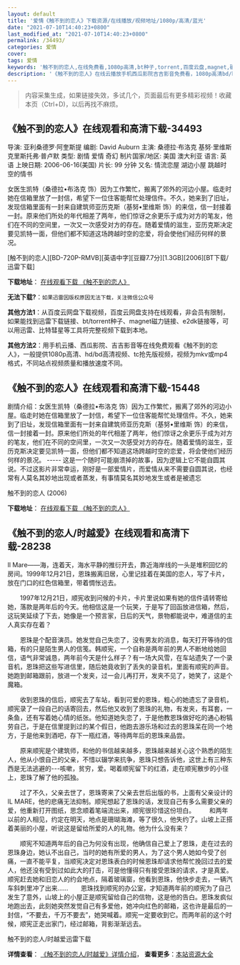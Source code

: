 ```yaml
---
layout: default
title: '爱情《触不到的恋人》下载资源/在线播放/视频地址/1080p/高清/蓝光'
date: "2021-07-10T14:40:23+0800"
last_modified_at: "2021-07-10T14:40:23+0800"
permalink: /34493/
categories: 爱情
cover:
tags: 爱情
keywords: '触不到的恋人,在线免费看,1080p高清,bt种子,torrent,百度云盘,magnet,磁力链,迅雷下载资源'
description: '《触不到的恋人》在线云播放手机西瓜影院吉吉影音免费看，1080p高清bd/hd未删减完整版和tc抢先枪版，mkv/mp4格式，附带bt/torrent种子、magnet/磁力链、百度云盘、网盘资源迅雷下载链接'
---
```


>内容采集生成，如果链接失效，多试几个，页面最后有更多精彩视频！收藏本页（Ctrl+D)，以后再找不麻烦。


## 《触不到的恋人》在线观看和高清下载-34493

导演: 亚利桑德罗·阿奎斯提 编剧: David Auburn 主演: 桑德拉·布洛克 基努·里维斯 克里斯托弗·普卢默 类型: 剧情 爱情 奇幻 制片国家/地区: 美国 澳大利亚 语言: 英语 上映日期: 2006-06-16(美国) 片长: 99 分钟 又名: 情流恋屋 湖边小屋 跳越时空的情书

女医生凯特（桑德拉•布洛克 饰）因为工作繁忙，搬离了郊外的河边小屋。临走时她在信箱里放了一封信，希望下一位住客能帮忙处理信件。不久，她来到了旧址，发现信箱里面有一封来自建筑师亚历克斯（基努•里维斯 饰）的来信，信一封接着一封。原来他们所处的年代相差了两年，他们惊讶之余更乐于成为对方的笔友，他们在不同的空间里，一次又一次感受对方的存在。随着爱情的滋生，亚历克斯决定要见凯特一面，但他们都不知道这场跨越时空的恋爱，将会使他们经历何样的景况。


[触不到的恋人][BD-720P-RMVB][英语中字][豆瓣7.7分][1.3GB][2006][BT下载/迅雷下载]

**下载地址**： [在线观看下载 《触不到的恋人》](https://www.btdx8.com/torrent/the_lake_house_2006.html) 


**无法下载?**：`如果迅雷因版权原因无法下载，关注微信公众号 `

**其他方法1**：从百度云网盘下载视频，百度云网盘支持在线观看，非会员有限制，如果能找到迅雷下载链接、bt/torrent种子、magnet磁力链接、e2dk链接等，可以用迅雷、比特彗星等工具将完整视频下载到本地。

**其他方法2**：用手机云播、西瓜影院、吉吉影音等在线免费观看《触不到的恋人》，一般提供1080p高清、hd/bd高清视频、tc抢先版视频，视频为mkv或mp4格式，不同站点视频质量和播放速度不同。


## 《触不到的恋人》在线观看和高清下载-15448

剧情介绍：女医生凯特（桑德拉•布洛克 饰）因为工作繁忙，搬离了郊外的河边小屋。临走时她在信箱里放了一封信，希望下一位住客能帮忙处理信件。不久，她来到了旧址，发现信箱里面有一封来自建筑师亚历克斯（基努•里维斯 饰）的来信，信一封接着一封。原来他们所处的年代相差了两年，他们惊讶之余更乐于成为对方的笔友，他们在不同的空间里，一次又一次感受对方的存在。随着爱情的滋生，亚历克斯决定要见凯特一面，但他们都不知道这场跨越时空的恋爱，将会使他们经历何样的景况。 ----- 这是一个随时可能崩溃掉的故事，因为逻辑上它不能自圆其说。不过这影片非常幸运，刚好是一部爱情片，而爱情从来不需要自圆其说，也经常有人莫名其妙地出现或者蒸发，有事情莫名其妙地发生或者是被遗忘


触不到的恋人 (2006)

**下载地址**： [在线观看下载 《触不到的恋人》](https://www.btbtdy.me/btdy/dy4602.html) 


## 《触不到的恋人/时越爱》在线观看和高清下载-28238

Il Mare——海，连着天，海水平静的推衍开去，靠近海岸线的一头是堆积回忆的房间。1999年12月21日，恩珠搬离旧居，心里记挂着在美国的恋人，写了卡片，放在门口的红色信箱里，带着惆怅远去。</p>　　1997年12月21日，顺宪收到问候的卡片，卡片里说如果有她的信件请转寄给她，落款是两年后的今天。他相信这是一个玩笑，于是写了回函放进信箱，然后，这玩笑延续了下去，她像是一个预言家，日后的天气，景物都能说中，难道信的主人真实存在着？</p>　　恩珠是个配音演员。她发觉自己失恋了，没有男友的消息，每天打开等待的信箱，有的只是陌生男人的信笺。韩顺宪，一个自称是两年前的男人不断地给她回信，语气非常诚恳，两年前今天是什么样子？有一场大风雪，在车站遗失了一个录音机，恩珠把这些写进信里，随后她竟收到了丢失的录音机，里面有顺宪的声音。她跑到邮箱跟前，放进一个发夹，过一会儿再打开，发夹不见了，她笑了，这是个魔箱。</p>　　收到恩珠的信后，顺宪去了车站，看到可爱的恩珠，粗心的她遗忘了录音机，顺宪录了一段自己的话寄回去，然后他又收到了恩珠的礼物，有发夹，有耳套，一条鱼，还有写着她心情的纸张。他知道她失恋了，于是他教恩珠做好吃的通心粉犒劳自己，于是在信里提到过的某个假日，他跑去游乐场和过去的恩珠呆在同一个地方，于是他来到酒吧，存下一瓶红酒，等待两年后的恩珠来品尝。</p>　　原来顺宪是个建筑师，和他的书信越来越多，恩珠越来越关心这个熟悉的陌生人，他从小恨自己的父亲，不惜以辍学来抗争，恩珠只想告诉他，这世上有三种东西是无法逃避的---咳嗽，贫穷，爱。喝着顺宪留下的红酒，走在顺宪散步的小径上，恩珠了解了他的孤独。</p>　　过了不久，父亲去世了，恩珠寄来了父亲去世后出版的书，上面有父亲设计的IL MARE，他的悲痛无法抑制。顺宪想起了恩珠的话，发现自己有多么需要父亲的爱，他重新打开图纸，思念顺着笔端流出来，顺宪很珍惜这份坦白。 　　和两年以前的人相见，约定在明天，地点是珊瑚海滩，等了很久，他失约了。山坡上正搭着美丽的小屋，听说这是留给所爱的人的礼物。他为什么没有来？</p>　　顺宪不知道两年后的自己为何没有出现，他确信自己爱上了恩珠，走在过去的恩珠身边，她认不出自己，当时的她有所爱的男人，为了这个男人她如今受了创痛，一直不能平复，当顺宪决定对恩珠表白的时候恩珠却请求他帮忙挽回过去的爱人，他还没有受到过如此大的打击，可是他懂得只有接受恩珠的请求，才是真爱。顺宪赶去她和旧恋人的约会地点，隔着玻璃窗，他看到恩珠，他快步走去，一辆汽车斜刺里冲了出来……　　恩珠找到顺宪的办公室，才知道两年前的顺宪为了自己发生了意外，山坡上的小屋正是顺宪留给自己的信物，这是他的告白。恩珠发疯似地跑出去，此刻她突然发觉自己有多爱他，她冲向红色的邮箱，这也许是最后的一封信，&ldquo;不要去，千万不要去&rdquo;，她哭喊着。顺宪一定要收到它。而两年前的这个时候，顺宪正走出家门，经过邮箱，背影渐渐远去。</p>


触不到的恋人/时越爱迅雷下载

**详情查看**： [《触不到的恋人/时越爱》详情介绍](/movie/28238/)， **查看更多**：[本站资源大全](/movie/t/all/)

